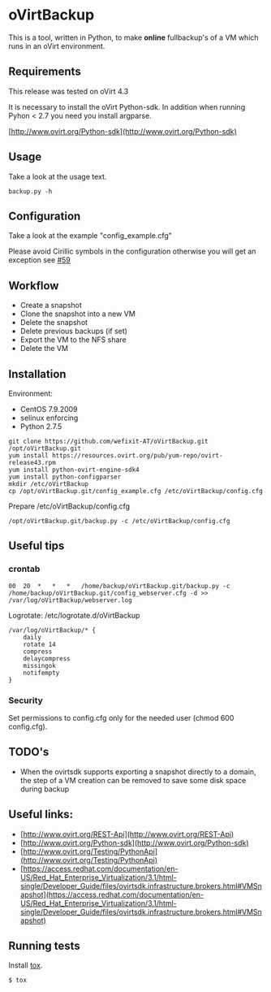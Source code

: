 # oVirtBackup

This is a tool, written in Python, to make **online** fullbackup's of a VM which runs in an oVirt environment.

## Requirements

This release was tested on oVirt 4.3

It is necessary to install the oVirt Python-sdk.
In addition when running Pyhon < 2.7 you need you install argparse.

[http://www.ovirt.org/Python-sdk](http://www.ovirt.org/Python-sdk)

## Usage

Take a look at the usage text.

    backup.py -h

## Configuration

Take a look at the example "config_example.cfg"

Please avoid Cirillic symbols in the configuration otherwise you will get an exception see [#59](https://github.com/wefixit-AT/oVirtBackup/issues/59)

## Workflow

* Create a snapshot
* Clone the snapshot into a new VM
* Delete the snapshot
* Delete previous backups (if set)
* Export the VM to the NFS share
* Delete the VM

## Installation

Environment:

* CentOS 7.9.2009
* selinux enforcing
* Python 2.7.5

```console
git clone https://github.com/wefixit-AT/oVirtBackup.git /opt/oVirtBackup.git
yum install https://resources.ovirt.org/pub/yum-repo/ovirt-release43.rpm
yum install python-ovirt-engine-sdk4
yum install python-configparser
mkdir /etc/oVirtBackup
cp /opt/oVirtBackup.git/config_example.cfg /etc/oVirtBackup/config.cfg
```

Prepare /etc/oVirtBackup/config.cfg

	/opt/oVirtBackup.git/backup.py -c /etc/oVirtBackup/config.cfg

## Useful tips

### crontab

	00  20  *   *   *   /home/backup/oVirtBackup.git/backup.py -c /home/backup/oVirtBackup.git/config_webserver.cfg -d >> /var/log/oVirtBackup/webserver.log 

Logrotate: /etc/logrotate.d/oVirtBackup

	/var/log/oVirtBackup/* {
    	daily
    	rotate 14
    	compress
    	delaycompress
    	missingok
    	notifempty
	}
	
### Security

Set permissions to config.cfg only for the needed user (chmod 600 config.cfg).

## TODO's

* When the ovirtsdk supports exporting a snapshot directly to a domain, the step of a VM creation can be removed to save some disk space during backup

## Useful links:

* [http://www.ovirt.org/REST-Api](http://www.ovirt.org/REST-Api)
* [http://www.ovirt.org/Python-sdk](http://www.ovirt.org/Python-sdk)
* [http://www.ovirt.org/Testing/PythonApi](http://www.ovirt.org/Testing/PythonApi)
* [https://access.redhat.com/documentation/en-US/Red_Hat_Enterprise_Virtualization/3.1/html-single/Developer_Guide/files/ovirtsdk.infrastructure.brokers.html#VMSnapshot](https://access.redhat.com/documentation/en-US/Red_Hat_Enterprise_Virtualization/3.1/html-single/Developer_Guide/files/ovirtsdk.infrastructure.brokers.html#VMSnapshot)

## Running tests

Install [tox](http://tox.readthedocs.io/en/latest/index.html).

```sh
$ tox
```
